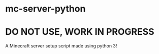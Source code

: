 # mc-server-python
# DO NOT USE, WORK IN PROGRESS
A Minecraft server setup script made using python 3!
